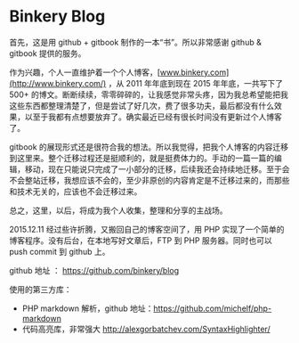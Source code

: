 # Binkery Blog

首先，这是用 github + gitbook 制作的一本“书”。所以非常感谢 github & gitbook 提供的服务。

作为兴趣，个人一直维护着一个个人博客，[www.binkery.com](http://www.binkery.com/) ，从 2011 年年底到现在 2015 年年底，一共写下了 500+ 的博文。断断续续，零零碎碎的，让我感觉非常头疼，因为我总希望能把我这些东西都整理清楚了，但是尝试了好几次，费了很多功夫，最后都没有什么效果，以至于我都有点想要放弃了。确实最近已经有很长时间没有更新过个人博客了。

gitbook 的展现形式还是很符合我的想法。所以我觉得，把我个人博客的内容迁移到这里来。整个迁移过程还是挺顺利的，就是挺费体力的。手动的一篇一篇的编辑，移动，现在只能说只完成了一小部分的迁移，后续我还会持续地迁移。至于会不会整站迁移，我想应该不会的，至少非原创的内容肯定是不迁移过来的，而那些和技术无关的，应该也不会迁移过来。

总之，这里，以后，将成为我个人收集，整理和分享的主战场。

2015.12.11 经过些许折腾，又搬回自己的博客空间了，用 PHP 实现了一个简单的 博客程序。没有后台，在本地写好文章后，FTP 到 PHP 服务器。同时也可以 push commit 到 github 上。

github 地址 ： <https://github.com/binkery/blog>

使用的第三方库：

 * PHP markdown 解析，github 地址：<https://github.com/michelf/php-markdown>
 * 代码高亮库，非常强大 <http://alexgorbatchev.com/SyntaxHighlighter/>


